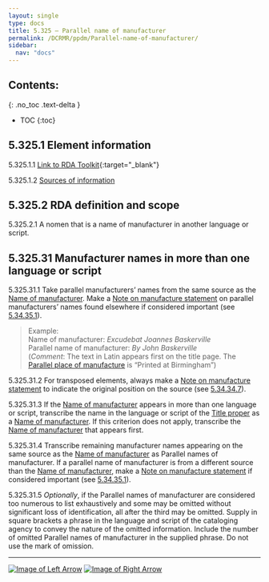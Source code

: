 ```yaml
---
layout: single
type: docs
title: 5.325 — Parallel name of manufacturer
permalink: /DCRMR/ppdm/Parallel-name-of-manufacturer/
sidebar:
  nav: "docs"
---
```


## Contents:
{: .no_toc .text-delta }

- TOC
{:toc}

## 5.325.1 Element information

<a name="5.325.1.1">5.325.1.1</a> [Link to RDA Toolkit](https://beta.rdatoolkit.org/Content/Index?externalId=en-US_ala-61a1d2e6-9672-36d4-a7b5-c1e37f685797){:target="_blank"}

<a name="5.325.1.2">5.325.1.2</a> [Sources of information](/DCRMR/ppdm/#5011-sources-of-information)

## 5.325.2 RDA definition and scope

<a name="5.325.2.1">5.325.2.1</a> A nomen that is a name of manufacturer in another language or script.

## 5.325.31 Manufacturer names in more than one language or script

<a name="5.325.31.1">5.325.31.1</a> Take parallel manufacturers’ names from the same source as the [Name of manufacturer](/DCRMR/ppdm/Name-of-manufacturer/). Make a [Note on manufacture statement](/DCRMR/ppdm/Note-on-manufacture-statement) on parallel manufacturers’ names found elsewhere if considered important (see [5.34.35.1](/DCRMR/ppdm/Note-on-manufacture-statement/#5.34.35.1)).

>Example:  
>Name of manufacturer: <CITE>Excudebat Joannes Baskerville</CITE>  
>Parallel name of manufacturer: <CITE>By John Baskerville</CITE>  
>(*Comment*: The text in Latin appears first on the title page. The [Parallel place of manufacture](/DCRMR/ppdm/Parallel-place-of-manufacture/) is “Printed at Birmingham”)

<a name="5.325.31.2">5.325.31.2</a> For transposed elements, always make a [Note on manufacture statement](/DCRMR/ppdm/Note-on-manufacture-statement) to indicate the original position on the source (see [5.34.34.7](/DCRMR/ppdm/Note-on-manufacture-statement/#5.34.34.7)). 

<a name="5.325.31.3">5.325.31.3</a> If the [Name of manufacturer](/DCRMR/ppdm/Name-of-manufacturer/) appears in more than one language or script, transcribe the name in the language or script of the [Title proper](/DCRMR/title/Title-proper) as a [Name of manufacturer](/DCRMR/ppdm/Name-of-manufacturer/). If this criterion does not apply, transcribe the [Name of manufacturer](/DCRMR/ppdm/Name-of-manufacturer/) that appears first.

<a name="5.325.31.4">5.325.31.4</a> Transcribe remaining manufacturer names appearing on the same source as the [Name of manufacturer](/DCRMR/ppdm/Name-of-manufacturer/) as Parallel names of manufacturer. If a parallel name of manufacturer is from a different source than the [Name of manufacturer](/DCRMR/ppdm/Name-of-manufacturer/), make a [Note on manufacture statement](/DCRMR/ppdm/Note-on-manufacture-statement) if considered important (see [5.34.35.1](/DCRMR/ppdm/Note-on-manufacture-statement/#5.34.35.1)).

<a name="5.325.31.5">5.325.31.5</a> *Optionally*, if the Parallel names of manufacturer are considered too numerous to list exhaustively and some may be omitted without significant loss of identification, all after the third may be omitted. Supply in square brackets a phrase in the language and script of the cataloging agency to convey the nature of the omitted information. Include the number of omitted Parallel names of manufacturer in the supplied phrase. Do not use the mark of omission.

---

[![Image of Left Arrow](https://rbms-bsc.github.io/DCRMR/assets/pictures/navigation/Arrow_Left.png "5.32 — Name of manufacturer")](/DCRMR/ppdm/Name-of-manufacturer/) [![Image of Right Arrow](https://rbms-bsc.github.io/DCRMR/assets/pictures/navigation/Arrow_Right.png "5.33 — Date of manufacture")](/DCRMR/ppdm/Date-of-manufacture/)
